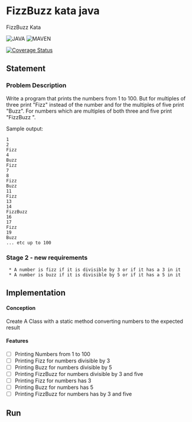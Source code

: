 # FizzBuzz kata java
FizzBuzz Kata

![JAVA](https://img.shields.io/badge/java-v1.8-red.svg)
![MAVEN](https://img.shields.io/badge/maven-v3.8.0-orange.svg)

[![Coverage Status](https://coveralls.io/repos/github/segtio/fizzbuzz-kata-java/badge.svg?branch=master)](https://coveralls.io/github/segtio/fizzbuzz-kata-java?branch=master)

## Statement

### Problem Description

Write a program that prints the numbers from 1 to 100. But for multiples
of three print "Fizz" instead of the number and for the multiples of
five print "Buzz". For numbers which are multiples of both three and
five print "FizzBuzz ".

Sample output:

    1
    2
    Fizz
    4
    Buzz
    Fizz
    7
    8
    Fizz
    Buzz
    11
    Fizz
    13
    14
    FizzBuzz
    16
    17
    Fizz
    19
    Buzz
    ... etc up to 100

### Stage 2 - new requirements

     * A number is fizz if it is divisible by 3 or if it has a 3 in it
     * A number is buzz if it is divisible by 5 or if it has a 5 in it

## Implementation

#### Conception

Create A Class with a static method converting numbers to the expected result

#### Features

- [ ] Printing Numbers from 1 to 100
- [ ] Printing Fizz for numbers divisible by 3
- [ ] Printing Buzz for numbers divisible by 5
- [ ] Printing FizzBuzz for numbers divisible by 3 and five
- [ ] Printing Fizz for numbers has 3
- [ ] Printing Buzz for numbers has 5
- [ ] Printing FizzBuzz for numbers has by 3 and five

## Run